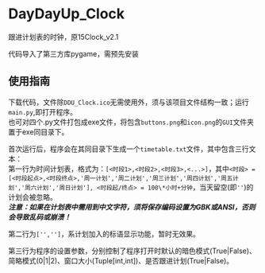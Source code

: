 # DayDayUp_Clock
跟进计划表的时钟，原15Clock_v2.1

代码导入了第三方库pygame，需预先安装

## 使用指南
下载代码，文件除`DDU_Clock.ico`无需使用外，须与该项目文件结构一致；运行`main.py`,即打开程序。  
也可对四个.py文件打包成exe文件，将包含`buttons.png`和`icon.png`的`GUI`文件夹置于exe同目录下。  
  
首次运行后，程序会在其同目录下生成一个`timetable.txt`文件，其中包含三行文本：  
第一行为时间计划表，格式为：`[<时段1>,<时段2>,<时段3>,<...>]`，其中`<时段> = [<时段起点>,<时段终点>,'周一计划','周二计划','周三计划','周四计划','周五计划','周六计划','周日计划'], <时段起/终点> = 100\*小时+分钟`，当天留空(即`''`)的计划会被忽略。  
***注意：如果在计划表中需用到中文字符，须将保存编码设置为GBK或ANSI，否则会导致乱码或崩溃！***  
  
第二行为`['','']`，系计划加入的标语显示功能，暂时无效果。  
  
第三行为程序的设置参数，分别控制了程序打开时默认的暗色模式(True|False)、简略模式(0|1|2)、窗口大小(Tuple[int,int])、是否跟进计划(True|False)。  
